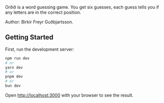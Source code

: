 Orðið is a word guessing game. You get six guesses, each guess tells you if any letters are in the correct position.

Author: Birkir Freyr Guðbjartsson.

## Getting Started

First, run the development server:

```bash
npm run dev
# or
yarn dev
# or
pnpm dev
# or
bun dev
```

Open [http://localhost:3000](http://localhost:3000) with your browser to see the result.
